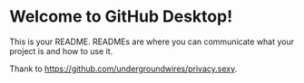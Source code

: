 # Welcome to GitHub Desktop!

This is your README. READMEs are where you can communicate what your project is and how to use it.

Thank to https://github.com/undergroundwires/privacy.sexy.
